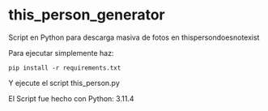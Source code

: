 # this_person_generator
Script en Python para descarga masiva de fotos en thispersondoesnotexist

Para ejecutar simplemente haz:
```
pip install -r requirements.txt
```
Y ejecute el script this_person.py

El Script fue hecho con Python: 3.11.4
